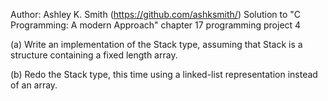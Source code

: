 Author: Ashley K. Smith (https://github.com/ashksmith/)
Solution to "C Programming: A modern Approach" chapter 17 programming project 4

(a) Write an implementation of the Stack type, assuming that Stack is a structure
    containing a fixed length array.

(b) Redo the Stack type, this time using a linked-list representation instead of
    an array.

